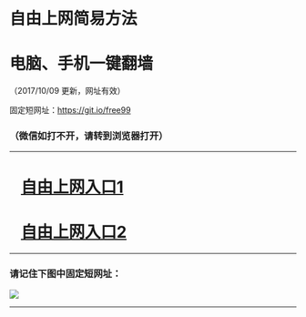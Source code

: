 ﻿# 自由上网简易方法

# 电脑、手机一键翻墙

（2017/10/09 更新，网址有效）

固定短网址：https://git.io/free99

### （微信如打不开，请转到浏览器打开）


***





# &nbsp;&nbsp; <a href="http://ft323768560.fwq-tz-1001.info/fwqtz01.html?t=100900127916 " target="_blank">自由上网入口1</a>
# &nbsp;&nbsp; <a href="http://ft1459027570.fwq-tz-1002.info/fwqtz02.html?t=10090019033 " target="_blank">自由上网入口2</a>
***

### 请记住下图中固定短网址：

<img src="https://s3-us-west-2.amazonaws.com/fwq-1001/yjfq-20170905okok.png" /> 


***

